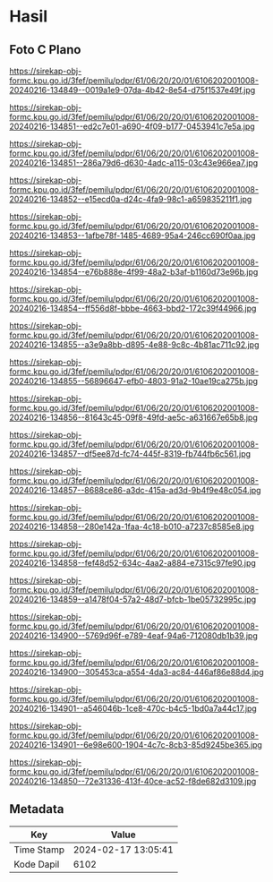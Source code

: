 # Hasil

## Foto C Plano

https://sirekap-obj-formc.kpu.go.id/3fef/pemilu/pdpr/61/06/20/20/01/6106202001008-20240216-134849--0019a1e9-07da-4b42-8e54-d75f1537e49f.jpg

https://sirekap-obj-formc.kpu.go.id/3fef/pemilu/pdpr/61/06/20/20/01/6106202001008-20240216-134851--ed2c7e01-a690-4f09-b177-0453941c7e5a.jpg

https://sirekap-obj-formc.kpu.go.id/3fef/pemilu/pdpr/61/06/20/20/01/6106202001008-20240216-134851--286a79d6-d630-4adc-a115-03c43e966ea7.jpg

https://sirekap-obj-formc.kpu.go.id/3fef/pemilu/pdpr/61/06/20/20/01/6106202001008-20240216-134852--e15ecd0a-d24c-4fa9-98c1-a659835211f1.jpg

https://sirekap-obj-formc.kpu.go.id/3fef/pemilu/pdpr/61/06/20/20/01/6106202001008-20240216-134853--1afbe78f-1485-4689-95a4-246cc690f0aa.jpg

https://sirekap-obj-formc.kpu.go.id/3fef/pemilu/pdpr/61/06/20/20/01/6106202001008-20240216-134854--e76b888e-4f99-48a2-b3af-b1160d73e96b.jpg

https://sirekap-obj-formc.kpu.go.id/3fef/pemilu/pdpr/61/06/20/20/01/6106202001008-20240216-134854--ff556d8f-bbbe-4663-bbd2-172c39f44966.jpg

https://sirekap-obj-formc.kpu.go.id/3fef/pemilu/pdpr/61/06/20/20/01/6106202001008-20240216-134855--a3e9a8bb-d895-4e88-9c8c-4b81ac711c92.jpg

https://sirekap-obj-formc.kpu.go.id/3fef/pemilu/pdpr/61/06/20/20/01/6106202001008-20240216-134855--56896647-efb0-4803-91a2-10ae19ca275b.jpg

https://sirekap-obj-formc.kpu.go.id/3fef/pemilu/pdpr/61/06/20/20/01/6106202001008-20240216-134856--81643c45-09f8-49fd-ae5c-a631667e65b8.jpg

https://sirekap-obj-formc.kpu.go.id/3fef/pemilu/pdpr/61/06/20/20/01/6106202001008-20240216-134857--df5ee87d-fc74-445f-8319-fb744fb6c561.jpg

https://sirekap-obj-formc.kpu.go.id/3fef/pemilu/pdpr/61/06/20/20/01/6106202001008-20240216-134857--8688ce86-a3dc-415a-ad3d-9b4f9e48c054.jpg

https://sirekap-obj-formc.kpu.go.id/3fef/pemilu/pdpr/61/06/20/20/01/6106202001008-20240216-134858--280e142a-1faa-4c18-b010-a7237c8585e8.jpg

https://sirekap-obj-formc.kpu.go.id/3fef/pemilu/pdpr/61/06/20/20/01/6106202001008-20240216-134858--fef48d52-634c-4aa2-a884-e7315c97fe90.jpg

https://sirekap-obj-formc.kpu.go.id/3fef/pemilu/pdpr/61/06/20/20/01/6106202001008-20240216-134859--a1478f04-57a2-48d7-bfcb-1be05732995c.jpg

https://sirekap-obj-formc.kpu.go.id/3fef/pemilu/pdpr/61/06/20/20/01/6106202001008-20240216-134900--5769d96f-e789-4eaf-94a6-712080db1b39.jpg

https://sirekap-obj-formc.kpu.go.id/3fef/pemilu/pdpr/61/06/20/20/01/6106202001008-20240216-134900--305453ca-a554-4da3-ac84-446af86e88d4.jpg

https://sirekap-obj-formc.kpu.go.id/3fef/pemilu/pdpr/61/06/20/20/01/6106202001008-20240216-134901--a546046b-1ce8-470c-b4c5-1bd0a7a44c17.jpg

https://sirekap-obj-formc.kpu.go.id/3fef/pemilu/pdpr/61/06/20/20/01/6106202001008-20240216-134901--6e98e600-1904-4c7c-8cb3-85d9245be365.jpg

https://sirekap-obj-formc.kpu.go.id/3fef/pemilu/pdpr/61/06/20/20/01/6106202001008-20240216-134850--72e31336-413f-40ce-ac52-f8de682d3109.jpg


## Metadata

| Key        | Value               |
| ---------- | ------------------- |
| Time Stamp | 2024-02-17 13:05:41 |
| Kode Dapil | 6102                |



